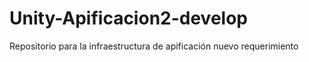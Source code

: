 # Unity-Apificacion2-develop
Repositorio para la infraestructura de apificación nuevo requerimiento 
